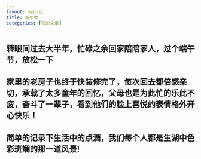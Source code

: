 ```yaml
---
layout: mypost
title: 端午祭
categories: [我的文章]
---
```

##  转眼间过去大半年，忙碌之余回家陪陪家人，过个端午节，放松一下
##  家里的老房子也终于快装修完了，每次回去都倍感亲切，承载了太多童年的回忆，父母也是为此忙的乐此不疲，奋斗了一辈子，看到他们的脸上喜悦的表情格外开心快乐！
##  简单的记录下生活中的点滴，我们每个人都是生湖中色彩斑斓的那一道风景!